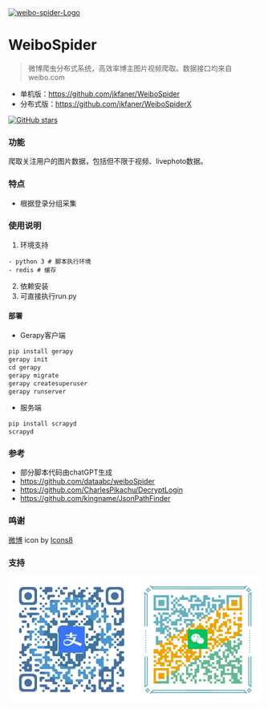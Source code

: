 <a href="https://github.com/jkfaner/WeiboSpider">
 <img alt="weibo-spider-Logo" src="https://github.com/jkfaner/WeiboSpider/blob/master/image/icons8-微博.svg">
</a>

# WeiboSpider

> 微博爬虫分布式系统，高效率博主图片视频爬取。数据接口均来自weibo.com
- 单机版：https://github.com/jkfaner/WeiboSpider
- 分布式版：https://github.com/jkfaner/WeiboSpiderX

[![GitHub stars](https://img.shields.io/github/stars/jkfaner/apple-monitor.svg)](https://github.com/jkfaner/apple-monitor)

### 功能

爬取关注用户的图片数据，包括但不限于视频、livephoto数据。

### 特点

- 根据登录分组采集

### 使用说明

1. 环境支持

```
- python 3 # 脚本执行环境
- redis # 缓存
```

2. 依赖安装
3. 可直接执行run.py
#### 部署
- Gerapy客户端
```angular2html
pip install gerapy
gerapy init
cd gerapy
gerapy migrate
gerapy createsuperuser
gerapy runserver
```
- 服务端
```angular2html
pip install scrapyd
scrapyd
```
### 参考

- 部分脚本代码由chatGPT生成
- https://github.com/dataabc/weiboSpider
- https://github.com/CharlesPikachu/DecryptLogin
- https://github.com/kingname/JsonPathFinder

### 鸣谢

<a target="_blank" href="https://icons8.com/icon/20910/微博">微博</a> icon by <a target="_blank" href="https://icons8.com">
Icons8</a>

### 支持

<p align="center">
  <a href="https://github.com/jkfaner/apple-monitor/blob/master/image/sponsor.jpg">
   <img alt="apple-monitor" src="https://github.com/jkfaner/apple-monitor/blob/master/image/sponsor.jpg">
  </a>
</p>